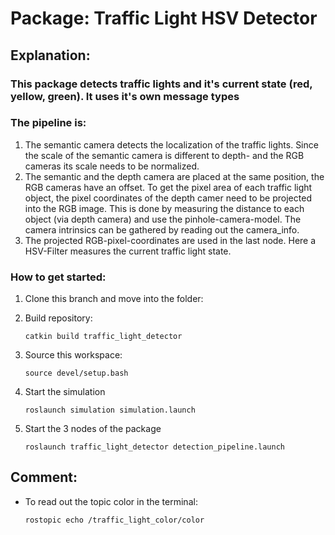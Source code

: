# Package: Traffic Light HSV Detector

## Explanation:
### This package detects traffic lights and it's current state (red, yellow, green). It uses it's own message types
### The pipeline is:
1.  The semantic camera detects the localization of the traffic lights. Since the scale of the semantic camera is different to depth- and 
    the RGB cameras its scale needs to be normalized. 
2.  The semantic and the depth camera are placed at the same position, the RGB cameras have an offset. To get the pixel area of each traffic
    light object, the pixel coordinates of the depth  camer need to be projected into the RGB image. This is done by measuring the distance 
    to each object (via depth camera) and use the pinhole-camera-model. The camera intrinsics can be gathered by reading out the camera_info.
3.  The projected RGB-pixel-coordinates are used in the last node. Here a HSV-Filter measures the current traffic light state. 

### How to get started:
1.  Clone this branch and move into the folder:
2.  Build repository:

    ```
    catkin build traffic_light_detector 
    ```
3.  Source this workspace:

    ```
    source devel/setup.bash
    ```
4.  Start the simulation 
    ```
    roslaunch simulation simulation.launch
    ```
5.  Start the 3 nodes of the package
    ```
    roslaunch traffic_light_detector detection_pipeline.launch
    ```
## Comment:
- To read out the topic color in the terminal:
    ```
    rostopic echo /traffic_light_color/color
    ```


